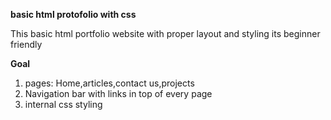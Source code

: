 **basic html protofolio with css**
<br>

This basic html portfolio website with proper layout and styling
its beginner friendly


**Goal**
<ol>
  <li>pages: Home,articles,contact us,projects</li>
  <li>Navigation bar with links in top of every page</li>
  <li>internal css styling</li>
</oll>
